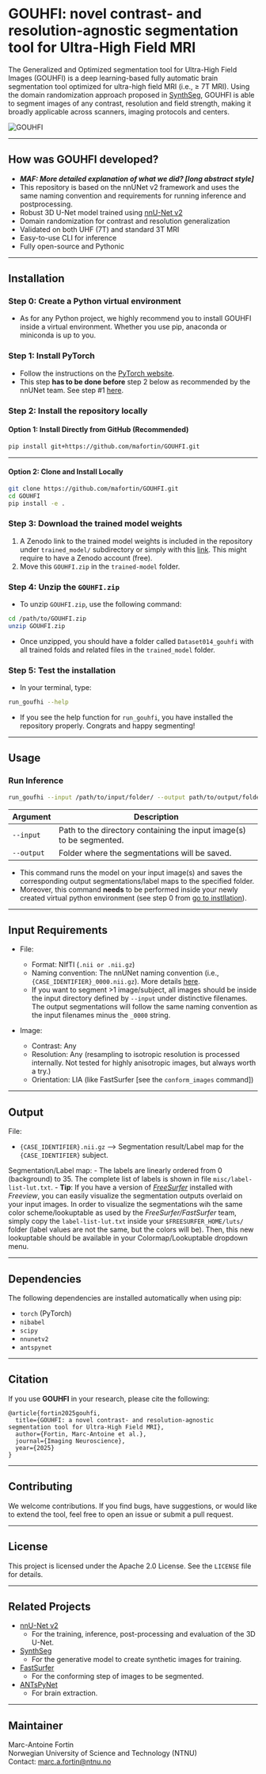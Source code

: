 # GOUHFI: novel contrast- and resolution-agnostic segmentation tool for Ultra-High Field MRI

The Generalized and Optimized segmentation tool for Ultra-High Field Images (GOUHFI) is a deep learning-based fully automatic brain segmentation tool optimized for ultra-high field MRI (i.e., ≥ 7T MRI). Using the domain randomization approach proposed in [SynthSeg](https://github.com/BBillot/SynthSeg), GOUHFI is able to segment images of any contrast, resolution and field strength, making it broadly applicable across scanners, imaging protocols and centers. 

![GOUHFI](figs/fig-readme.png)

---

## How was GOUHFI developed?

- ***MAF: More detailed explanation of what we did? [long abstract style]***
- This repository is based on the nnUNet v2 framework and uses the same naming convention and requirements for running inference and postprocessing.
- Robust 3D U-Net model trained using [nnU-Net v2](https://github.com/MIC-DKFZ/nnUNet)
- Domain randomization for contrast and resolution generalization
- Validated on both UHF (7T) and standard 3T MRI
- Easy-to-use CLI for inference
- Fully open-source and Pythonic

---

## Installation

### Step 0: Create a Python virtual environment

- As for any Python project, we highly recommend you to install GOUHFI inside a virtual environment. Whether you use pip, anaconda or miniconda is up to you. 

### Step 1: Install PyTorch 

- Follow the instructions on the [PyTorch website](https://pytorch.org/get-started/locally/).
- This step **has to be done before** step 2 below as recommended by the nnUNet team. See step #1 [here](https://github.com/MIC-DKFZ/nnUNet/blob/master/documentation/installation_instructions.md#installation-instructions).

### Step 2: Install the repository locally

#### Option 1: Install Directly from GitHub (Recommended)

```bash
pip install git+https://github.com/mafortin/GOUHFI.git
```

---

#### Option 2: Clone and Install Locally

```bash
git clone https://github.com/mafortin/GOUHFI.git
cd GOUHFI
pip install -e .
```

### Step 3: Download the trained model weights

1) A Zenodo link to the trained model weights is included in the repository under `trained_model/` subdirectory or simply with this [link](https://zenodo.org/records/15255556). This might require to have a Zenodo account (free).
2) Move this `GOUHFI.zip` in the `trained-model` folder.

### Step 4: Unzip the `GOUHFI.zip`

- To unzip `GOUHFI.zip`, use the following command:
```bash
cd /path/to/GOUHFI.zip
unzip GOUHFI.zip
```

- Once unzipped, you should have a folder called `Dataset014_gouhfi` with all trained folds and related files in the `trained_model` folder.


### Step 5: Test the installation

- In your terminal, type:

```bash
run_goufhi --help
```

- If you see the help function for `run_gouhfi`, you have installed the repository properly. Congrats and happy segmenting!

---


## Usage

### Run Inference

```bash
run_goufhi --input /path/to/input/folder/ --output path/to/output/folder/
```

| Argument  | Description                        |
|-----------|------------------------------------|
| `--input`  | Path to the directory containing the input image(s) to be segmented. |
| `--output` | Folder where the segmentations will be saved. |

- This command runs the model on your input image(s) and saves the corresponding output segmentations/label maps to the specified folder.
- Moreover, this command **needs** to be performed inside your newly created virtual python environment (see step 0 from [go to instllation](#installation)).

---

## Input Requirements

- File:
    - Format: NIfTI (`.nii or .nii.gz`)
    - Naming convention: The nnUNet naming convention (i.e., `{CASE_IDENTIFIER}_0000.nii.gz`). More details [here](https://github.com/MIC-DKFZ/nnUNet/blob/master/documentation/dataset_format_inference.md).
    - If you want to segment >1 image/subject, all images should be inside the input directory defined by `--input` under distinctive filenames. The output segmentations will follow the same naming convention as the input filenames minus the `_0000` string.  

- Image:
    - Contrast: Any
    - Resolution: Any (resampling to isotropic resolution is processed internally. Not tested for highly anisotropic images, but always worth a try.)
    - Orientation: LIA (like FastSurfer [see the `conform_images` command])

---

## Output

File:
- `{CASE_IDENTIFIER}.nii.gz` —> Segmentation result/Label map for the `{CASE_IDENTIFIER}` subject.

Segmentation/Label map:
    - The labels are linearly ordered from 0 (background) to 35. The complete list of labels is shown in file `misc/label-list-lut.txt`.
    - **Tip**: If you have a version of [*FreeSurfer*](https://surfer.nmr.mgh.harvard.edu/fswiki) installed with *Freeview*, you can easily visualize the segmentation outputs overlaid on your input images. In order to visualize the segmentations wih the same color scheme/lookuptable as used by the *FreeSurfer/FastSurfer* team, simply copy the `label-list-lut.txt` inside your `$FREESURFER_HOME/luts/` folder (label values are not the same, but the colors will be). Then, this new lookuptable should be available in your Colormap/Lookuptable dropdown menu.

---

## Dependencies

The following dependencies are installed automatically when using pip:

- `torch` (PyTorch)
- `nibabel`
- `scipy`
- `nnunetv2`
- `antspynet`




---

## Citation

If you use **GOUHFI** in your research, please cite the following:

```
@article{fortin2025gouhfi,
  title={GOUHFI: a novel contrast- and resolution-agnostic segmentation tool for Ultra-High Field MRI},
  author={Fortin, Marc-Antoine et al.},
  journal={Imaging Neuroscience},
  year={2025}
}
```

---

## Contributing

We welcome contributions. If you find bugs, have suggestions, or would like to extend the tool, feel free to open an issue or submit a pull request.

---

## License

This project is licensed under the Apache 2.0 License. See the `LICENSE` file for details.

---

## Related Projects

- [nnU-Net v2](https://github.com/MIC-DKFZ/nnUNet)
    - For the training, inference, post-processing and evaluation of the 3D U-Net.
- [SynthSeg](https://github.com/BBillot/SynthSeg)
    - For the generative model to create synthetic images for training.
- [FastSurfer](https://github.com/Deep-MI/FastSurfer)
    - For the conforming step of images to be segmented.
- [ANTsPyNet](https://github.com/ANTsX/ANTsPyNet)
    - For brain extraction.

---

## Maintainer

Marc-Antoine Fortin  
Norwegian University of Science and Technology (NTNU)  
Contact: [marc.a.fortin@ntnu.no](mailto:marc.a.fortin@ntnu.no)